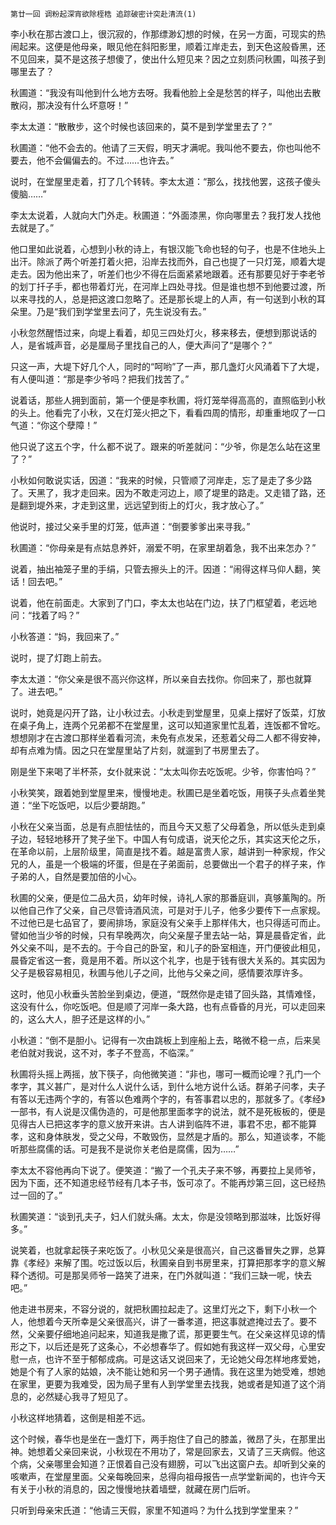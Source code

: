     第廿一回 调粉起深宵欲除桎梏 追踪破密计突赴清流(1) 

   李小秋在那古渡口上，很沉寂的，作那缥渺幻想的时候，在另一方面，可现实的热闹起来。这便是他母亲，眼见他在斜阳影里，顺着江岸走去，到天色这般昏黑，还不见回来，莫不是这孩子想傻了，使出什么短见来？因之立刻质问秋圃，叫孩子到哪里去了？

   秋圃道：“我没有叫他到什么地方去呀。我看他脸上全是愁苦的样子，叫他出去散散闷，那决没有什么坏意呀！”

   李太太道：“散散步，这个时候也该回来的，莫不是到学堂里去了？”

   秋圃道：“他不会去的。他请了三天假，明天才满呢。我叫他不要去，你也叫他不要去，他不会偏偏去的。不过……也许去。”

   说时，在堂屋里走着，打了几个转转。李太太道：“那么，找找他罢，这孩子傻头傻脑……”

   李太太说着，人就向大门外走。秋圃道：“外面漆黑，你向哪里去？我打发人找他去就是了。”

   他口里如此说着，心想到小秋的诗上，有银汉能飞命也轻的句子，也是不住地头上出汗。除派了两个听差打着火把，沿岸去找而外，自己也提了一只灯笼，顺着大堤走去。因为他出来了，听差们也少不得在后面紧紧地跟着。还有那要见好于李老爷的划丁扦子手，都也带着灯光，在河岸上四处寻找。但是谁也想不到他要过渡，所以来寻找的人，总是把这渡口忽略了。还是那长堤上的人声，有一句送到小秋的耳朵里。乃是“我们到学堂里去问了，先生说没有去。”

   小秋忽然醒悟过来，向堤上看着，却见三四处灯火，移来移去，便想到那说话的人，是省城声音，必是厘局子里找自己的人，便大声问了“是哪个？”

   只这一声，大堤下好几个人，同时的“呵哟”了一声，那几盏灯火风涌着下了大堤，有人便叫道：“那是李少爷吗？把我们找苦了。”

   说着话，那些人拥到面前，第一个便是李秋圃，将灯笼举得高高的，直照临到小秋的头上。他看完了小秋，又在灯笼火把之下，看看四周的情形，却重重地叹了一口气道：“你这个孽障！”

   他只说了这五个字，什么都不说了。跟来的听差就问：“少爷，你是怎么站在这里了？”

   小秋如何敢说实话，因道：“我来的时候，只管顺了河岸走，忘了是走了多少路了。天黑了，我才走回来。因为不敢走河边上，顺了堤里的路走。又走错了路，还是翻到堤外来，才走到这里，远远望到街上的灯火，我才放心了。”

   他说时，接过父亲手里的灯笼，低声道：“倒要爹爹出来寻我。”

   秋圃道：“你母亲是有点姑息养奸，溺爱不明，在家里胡着急，我不出来怎办？”

   说着，抽出袖笼子里的手绢，只管去擦头上的汗。因道：“闹得这样马仰人翻，笑话！回去吧。”

   说着，他在前面走。大家到了门口，李太太也站在门边，扶了门框望着，老远地问：“找着了吗？”

   小秋答道：“妈，我回来了。”

   说时，提了灯跑上前去。

   李太太道：“你父亲是很不高兴你这样，所以亲自去找你。你回来了，那也就算了。进去吧。”

   说时，她竟是闪开了路，让小秋过去。小秋走到堂屋里，见桌上摆好了饭菜，灯放在桌子角上，连两个兄弟都不在堂屋里，这可以知道家里忙乱着，连饭都不曾吃。想想刚才在古渡口那样坐着看河流，未免有点发呆，还惹着父母二人都不得安神，却有点难为情。因之只在堂屋里站了片刻，就遛到了书房里去了。

   刚是坐下来喝了半杯茶，女仆就来说：“太太叫你去吃饭呢。少爷，你害怕吗？”

   小秋笑笑，跟着她到堂屋里来，慢慢地走。秋圃已是坐着吃饭，用筷子头点着坐凳道：“坐下吃饭吧，以后少要胡跑。”

   小秋在父亲当面，总是有点胆怯怯的，而且今天又惹了父母着急，所以低头走到桌子边，轻轻地移开了凳子坐下。中国人有句成语，说天伦之乐，其实这天伦之乐，在革命以前，上层阶级里，简直是找不着。越是富贵人家，越讲到一种家规，作父兄的人，虽是一个极端的坏蛋，但是在子弟面前，总要做出一个君子的样子来，作子弟的人，自然是要加倍的小心。

   秋圃的父亲，便是位二品大员，幼年时候，诗礼人家的那番庭训，真够薰陶的。所以他自己作了父亲，自己尽管诗酒风流，可是对于儿子，他多少要传下一点家规。不过他已是七品官了，要闹排场，家庭没有父亲手上那样伟大，也只得适可而止。譬如他当少爷的时候，只有早晚两次，向父亲屋子里去站一站，算是晨昏定省，此外父亲不叫，是不去的。于今自己的卧室，和儿子的卧室相连，开门便彼此相见，晨昏定省这一套，竟是用不着。所以这个礼字，也是于钱有很大关系的。其实因为父子是极容易相见，秋圃与他儿子之间，比他与父亲之间，感情要浓厚许多。

   这时，他见小秋垂头苦脸坐到桌边，便道，“既然你是走错了回头路，其情难怪，这没有什么，你吃饭吧。但是顺了河岸一条大路，也有点昏昏的月光，可以走回来的，这么大人，胆子还是这样的小。”

   小秋道：“倒不是胆小。记得有一次由跳板上到座船上去，略微不稳一点，后来吴老伯就对我说，这不对，孝子不登高，不临深。”

   秋圃将头摇上两摇，放下筷子，向他微笑道：“非也，哪可一概而论哩？孔门一个孝字，其义甚广，是对什么人说什么话，到什么地方说什么话。群弟子问孝，夫子有答以无违两个字的，有答以色难两个字的，有答事君以忠的，那就多了。《孝经》一部书，有人说是汉儒伪造的，可是他那里面孝字的说法，就不是死板板的，便是见得古人已把这孝字的意义放开来讲。古人讲到临阵不进，事君不忠，都不能算孝，这和身体肤发，受之父母，不敢毁伤，显然是才盾的。那么，知道谈孝，不能听那些腐儒的话。可是我不是说你关老伯是腐儒，因为……”

   李太太不容他再向下说了。便笑道：“搬了一个孔夫子来不够，再要拉上吴师爷，因为下面，还不知道忠经节经有几本子书，饭可凉了。不能再炒第三回，这已经热过一回的了。”

   秋圃笑道：“谈到孔夫子，妇人们就头痛。太太，你是没领略到那滋味，比饭好得多。”

   说笑着，也就拿起筷子来吃饭了。小秋见父亲是很高兴，自己这番冒失之罪，总算靠《孝经》来解了围。吃过饭以后，秋圃亲自到书房里来，打算把那孝字的意义解释个透彻。可是那吴师爷一路笑了进来，在门外就叫道：“我们三缺一呢，快去吧。”

   他走进书房来，不容分说的，就把秋圃拉起走了。这里灯光之下，剩下小秋一个人，他想着今天所幸是父亲很高兴，讲了一番孝道，把这事就遮掩过去了。要不然，父亲要仔细地追问起来，知道我是撒了谎，那更要生气。在父亲这样见谅的情形之下，以后还是死了这条心，不必想春华了。假如她有我这样一双父母，心里安慰一点，也许不至于郁郁成病。可是这话又说回来了，无论她父母怎样地疼爱她，她是个有了人家的姑娘，决不能让她和另一个男子通情。我在这里为她受难，想她在家里，更要为我难受，因为局子里有人到学堂里去找我，她或者是知道了这个消息的，必然疑心我寻了短见了。

   小秋这样地猜着，这倒是相差不远。

   这个时候，春华也是坐在一盏灯下，两手抱住了自己的膝盖，微昂了头，在那里出神。她想着父亲回来说，小秋现在不用功了，常是回家去，又请了三天病假。他这个病，父亲哪里会知道？正恨着自己没有翅膀，可以飞出这窗户去。却听到父亲的咳嗽声，在堂屋里面。父亲每晚回来，总得向祖母报告一点学堂新闻的，也许今天有关于小秋的消息的，因之慢慢地扶着墙壁，就藏在房门后听。

   只听到母亲宋氏道：“他请三天假，家里不知道吗？为什么找到学堂里来？”

